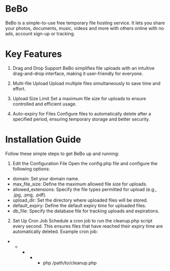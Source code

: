 # BeBo
BeBo is a simple-to-use free temporary file hosting service. It lets you share your photos, documents, music, videos and more with others online with no ads, account sign-up or tracking.

# Key Features
1. Drag and Drop Support
BeBo simplifies file uploads with an intuitive drag-and-drop interface, making it user-friendly for everyone.

2. Multi-file Upload
Upload multiple files simultaneously to save time and effort.

3. Upload Size Limit
Set a maximum file size for uploads to ensure controlled and efficient usage.

4. Auto-expiry for Files
Configure files to automatically delete after a specified period, ensuring temporary storage and better security.

# Installation Guide
Follow these simple steps to get BeBo up and running:

1. Edit the Configuration File
Open the config.php file and configure the following options:
- domain: Set your domain name.
- max_file_size: Define the maximum allowed file size for uploads.
- allowed_extensions: Specify the file types permitted for upload (e.g., .jpg, .png, .pdf).
- upload_dir: Set the directory where uploaded files will be stored.
- default_expiry: Define the default expiry time for uploaded files.
- db_file: Specify the database file for tracking uploads and expirations.
  
2. Set Up Cron Job
Schedule a cron job to run the cleanup.php script every second. This ensures files that have reached their expiry time are automatically deleted.
Example cron job:
* * * * * php /path/to/cleanup.php
       


